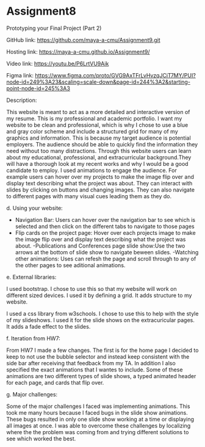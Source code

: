 # Assignment8
Prototyping your Final Project (Part 2)


GitHub link:
https://github.com/maya-a-cmu/Assignment9.git

Hosting link:
https://maya-a-cmu.github.io/Assignment9/

Video link:
https://youtu.be/P6LrtVU9Aik

Figma link:
https://www.figma.com/proto/GVG9AxTFrLvHvzqJCiT7MY/PUI?node-id=249%3A23&scaling=scale-down&page-id=244%3A2&starting-point-node-id=245%3A3


Description:

This website is meant to act as a more detailed and interactive version of my resume. This is my professional and academic portfolio. I want my website to be clean and professional, which is why I chose to use a blue and gray color scheme and include a structured grid for many of my graphics and information. This is because my target audience is potential employers. The audience should be able to quickly find the information they need without too many distractions. Through this website users can learn about my educational, professional, and extracurricular background.They will have a thorough look at my recent works and why I would be a good candidate to employ. 
I used animations to engage the audience. For example users can hover over my projects to make the image flip over and display text describing what the project was about. They can interact with slides by clicking on buttons and changing images. They can also navigate to different pages with many visual cues leading them as they do.


d. Using your website: 

- Navigation Bar: Users can hover over the navigation bar to see which is selected and then click on the different tabs to navigate to those pages
- Flip cards on the project page: Hover over each projects image to make the image flip over and display text describing what the project was about.
-Publications and Conferences page slide show:Use the two arrows at the bottom of slide show to navigate beween slides.
-Watching other animations: Uses can refesh the page and scroll through to any of the other pages to see aditional animations.


e. External libraries: 

I used bootstrap. I chose to use this so that my website will work on different sized devices. I used it by defining a grid. It adds structure to my website.

I used a css library from w3schools. I chose to use this to help with the style of my slideshows. I used it for the slide shows on the extracuricular pages. It adds a fade effect to the slides.


f. Iteration from HW7:

From HW7 I made a few changes. The first is for the home page I decided to keep to not use the bubble selector and instead keep consistent with the side bar after receiving that feedback from my TA. In addition I also specified the exact animations that I wantes to include. Some of these animations are two different types of slide shows, a typed animated header for each page, and cards that flip over.



g. Major challenges:

Some of the major challenges I faced was implementing animations. This took me many hours because I faced bugs in the slide show animations. These bugs resulted in only one slide show working at a time or displaying all images at once. I was able to overcome these challenges by localizing where the the problem was coming from and trying different solutions to see which worked the best.
